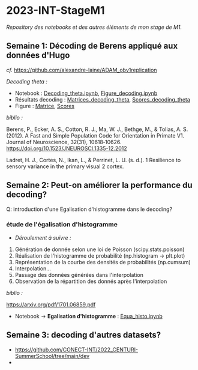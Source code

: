 # 2023-INT-StageM1
_Repository des notebooks et des autres éléments de mon stage de M1._

## Semaine 1: Décoding de Berens appliqué aux données d'Hugo
_cf._ https://github.com/alexandre-laine/ADAM_obv1replication

_Decoding theta :_ 
*  Notebook : [Decoding_theta.ipynb](./Decoding_theta.ipynb), [Figure_decoding.ipynb](./Decoding_theta.ipynb)
*  Résultats decoding : [Matrices_decoding_theta](./Matrices_decoding_theta.ipynb), [Scores_decoding_theta](./Scores_decoding_theta.ipynb)
*  Figure : [Matrice](./Matrices_decoding_theta.png), [Scores](./Scores_decoding_theta.png)

_biblio :_ 

Berens, P., Ecker, A. S., Cotton, R. J., Ma, W. J., Bethge, M., & Tolias, A. S. (2012). A Fast and Simple Population Code for Orientation in Primate V1. Journal of Neuroscience, 32(31), 10618‑10626. https://doi.org/10.1523/JNEUROSCI.1335-12.2012

Ladret, H. J., Cortes, N., Ikan, L., & Perrinet, L. U. (s. d.). 1 Resilience to sensory variance in the primary visual 2 cortex.

## Semaine 2: Peut-on améliorer la performance du decoding?

Q: introduction d'une Egalisation d'histogramme dans le decoding?

### étude de l'égalisation d'histogramme 

* _Déroulement à suivre :_
1) Génération de donnée selon une loi de Poisson (scipy.stats.poisson)
2) Réalisation de l'histogramme de probabilité (np.histogram $\rightarrow$ plt.plot)
3) Représentation de la courbe des densités de probabilités (np.cumsum)
4) Interpolation...
5) Passage des données générées dans l'interpolation
6) Observation de la répartition des donnés après l'interpolation

_biblio :_ 

https://arxiv.org/pdf/1701.06859.pdf

*  Notebook $\rightarrow$ **Egalisation d'histogramme** : [Equa_histo.ipynb](./Equa_histo.ipynb)

## Semaine 3: decoding d'autres datasets?

* https://github.com/CONECT-INT/2022_CENTURI-SummerSchool/tree/main/dev
* 
